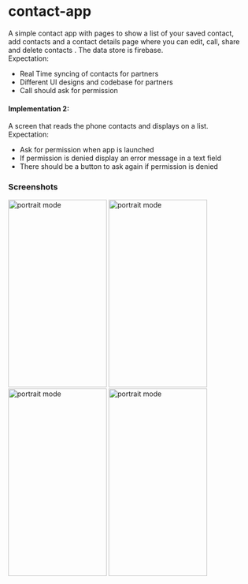 # contact-app
A simple contact app with pages to show a list of your saved contact,  
add contacts and a contact  details page where you can edit, call, share  
and delete contacts . The data store is firebase.  
Expectation:
- Real Time syncing of contacts for partners
- Different UI designs and codebase for partners
- Call should ask for permission


#### Implementation 2:
A screen that reads the phone contacts and displays on a list.  
Expectation:
- Ask for permission when app is launched
- If permission is denied display an error message in a text field
- There should be a button to ask again if permission is denied

### Screenshots
<img alt="portrait mode" src="https://res.cloudinary.com/dclwbiwmf/image/upload/v1613826570/Screenshot_2021-02-20-12-57-11-768_com.francis.week6_utn9tk.jpg" width="200" height="380"> 
<img alt="portrait mode" src="https://res.cloudinary.com/dclwbiwmf/image/upload/v1613827335/Screenshot_2021-02-20-12-57-30-515_com.francis.week6_moj2f0.jpg" width="200" height="380">  
<img alt="portrait mode" src="https://res.cloudinary.com/dclwbiwmf/image/upload/v1613827278/IMG_20210220_142026_vkcxwe.jpg" width="200" height="380"> 
<img alt="portrait mode" src="https://res.cloudinary.com/dclwbiwmf/image/upload/v1613826570/Screenshot_2021-02-20-12-57-22-246_com.francis.week6_ngaizw.jpg" width="200" height="380">